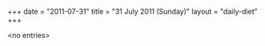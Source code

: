 +++
date = "2011-07-31"
title = "31 July 2011 (Sunday)"
layout = "daily-diet"
+++


\<no entries\>

